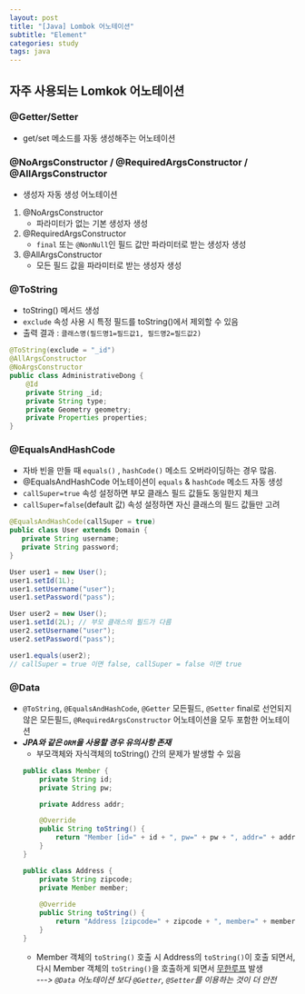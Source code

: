 ```yaml
---
layout: post
title: "[Java] Lombok 어노테이션"
subtitle: "Element"
categories: study
tags: java
---
```



## 자주 사용되는 Lomkok 어노테이션
### @Getter/Setter
 - get/set 메소드를 자동 생성해주는 어노테이션

### @NoArgsConstructor / @RequiredArgsConstructor / @AllArgsConstructor
 - 생성자 자동 생성 어노테이션
 1. @NoArgsConstructor
    - 파라미터가 없는 기본 생성자 생성
 2. @RequiredArgsConstructor 
    - `final` 또는 `@NonNull`인 필드 값만 파라미터로 받는 생성자 생성
 3. @AllArgsConstructor
    - 모든 필드 값을 파라미터로 받는 생성자 생성

### @ToString
 - toString() 메서드 생성
 - `exclude` 속성 사용 시 특정 필드를 toString()에서 제외할 수 있음
 - 출력 결과 : `클래스명(필드명1=필드값1, 필드명2=필드값2)`
 ```java
 @ToString(exclude = "_id")
 @AllArgsConstructor
 @NoArgsConstructor
 public class AdministrativeDong {
     @Id
     private String _id;
     private String type;
     private Geometry geometry;
     private Properties properties;
 }
 ```

### @EqualsAndHashCode
 - 자바 빈을 만들 때 `equals()` , `hashCode()` 메소드 오버라이딩하는 경우 많음.
 - @EqualsAndHashCode 어노테이션이 `equals` & `hashCode` 메소드 자동 생성
 - `callSuper=true` 속성 설정하면 부모 클래스 필드 값들도 동일한지 체크
 - `callSuper=false`(default 값) 속성 설정하면 자신 클래스의 필드 값들만 고려
 ```java
@EqualsAndHashCode(callSuper = true)
public class User extends Domain {
    private String username;
    private String password;
}
 ```  
 ```java
User user1 = new User();
user1.setId(1L);
user1.setUsername("user");
user1.setPassword("pass");

User user2 = new User();
user1.setId(2L); // 부모 클래스의 필드가 다름
user2.setUsername("user");
user2.setPassword("pass");

user1.equals(user2);
// callSuper = true 이면 false, callSuper = false 이면 true
 ```


### @Data
 - `@ToString`, `@EqualsAndHashCode`, `@Getter` 모든필드, `@Setter` final로 선언되지 않은 모든필드, `@RequiredArgsConstructor` 어노테이션을 모두 포함한 어노테이션
 - ***JPA와 같은 `ORM`을 사용할 경우 유의사항 존재***
    - 부모객체와 자식객체의 toString() 간의 문제가 발생할 수 있음
    ```java
    public class Member {
        private String id;
        private String pw;
    
        private Address addr;
    
        @Override
        public String toString() {
            return "Member [id=" + id + ", pw=" + pw + ", addr=" + addr + "]";
        }
    }

    public class Address {
        private String zipcode;
        private Member member;
        
        @Override
        public String toString() {
            return "Address [zipcode=" + zipcode + ", member=" + member + "]";
        }
    }
    ```
    - Member 객체의 `toString()` 호출 시 Address의 `toString()`이 호출 되면서, 다시 Member 객체의 `toString()`을 호출하게 되면서 <u>무한루프</u> 발생  
    <i>---> `@Data` 어노테이션 보다 `@Getter`, `@Setter`를 이용하는 것이 더 안전</i>

